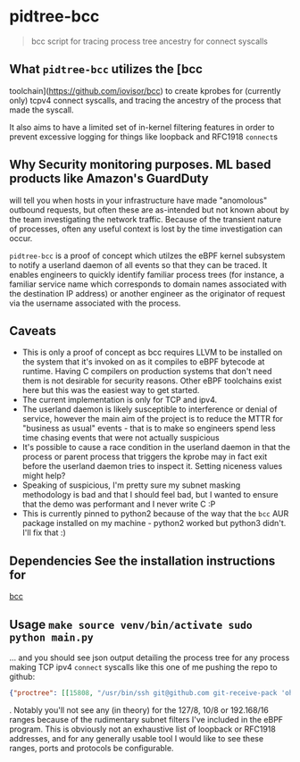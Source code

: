 # pidtree-bcc
> bcc script for tracing process tree ancestry for connect syscalls

## What `pidtree-bcc` utilizes the [bcc
toolchain](https://github.com/iovisor/bcc) to create kprobes for (currently
only) tcpv4 connect syscalls, and tracing the ancestry of the process that made
the syscall.

It also aims to have a limited set of in-kernel filtering features in order to
prevent excessive logging for things like loopback and RFC1918 `connect`s

## Why Security monitoring purposes. ML based products like Amazon's GuardDuty
will tell you when hosts in your infrastructure have made "anomolous" outbound
requests, but often these are as-intended but not known about by the team
investigating the network traffic. Because of the transient nature of processes,
often any useful context is lost by the time investigation can occur.

`pidtree-bcc` is a proof of concept which utilzes the eBPF kernel subsystem to
notify a userland daemon of all events so that they can be traced. It enables
engineers to quickly identify familiar process trees (for instance, a familiar
service name which corresponds to domain names associated with the destination
IP address) or another engineer as the originator of request via the username
associated with the process.

## Caveats
* This is only a proof of concept as bcc requires LLVM to be installed on the
  system that it's invoked on as it compiles to eBPF bytecode at runtime. Having
  C compilers on production systems that don't need them is not desirable for
  security reasons. Other eBPF toolchains exist here but this was the easiest
  way to get started.
* The current implementation is only for TCP and ipv4.
* The userland daemon is likely susceptible to interference or denial of
  service, however the main aim of the project is to reduce the MTTR for
  "business as usual" events - that is to make so engineers spend less time
  chasing events that were not actually suspicious
* It's possible to cause a race condition in the userland daemon in that the
  process or parent process that triggers the kprobe may in fact exit before the
  userland daemon tries to inspect it. Setting niceness values might help?
* Speaking of suspicious, I'm pretty sure my subnet masking methodology is bad
  and that I should feel bad, but I wanted to ensure that the demo was
  performant and I never write C :P
* This is currently pinned to python2 because of the way that the `bcc` AUR
  package installed on my machine - python2 worked but python3 didn't. I'll fix
  that :)

## Dependencies See the installation instructions for
[bcc](https://github.com/iovisor/bcc)

## Usage ``` make source venv/bin/activate sudo python main.py ```

... and you should see json output detailing the process tree for any process
making TCP ipv4 `connect` syscalls like this one of me pushing the repo to
github:

```json
{"proctree": [[15808, "/usr/bin/ssh git@github.com git-receive-pack 'oholiab/pidtree-bcc'", "oholiab"], [15807, "git push origin master", "oholiab"], [31438, "-zsh", "oholiab"], [696, "tmux", "oholiab"], [1, "/usr/lib/systemd/systemd --system --deserialize 32", "root"]], "daddr": "140.82.118.4", "pid": 15808, "port": 22, "error": ""}
```

. Notably you'll not see any (in theory) for the 127/8, 10/8 or 192.168/16
ranges because of the rudimentary subnet filters I've included in the eBPF
program. This is obviously not an exhaustive list of loopback or RFC1918
addresses, and for any generally usable tool I would like to see these ranges,
ports and protocols be configurable.
